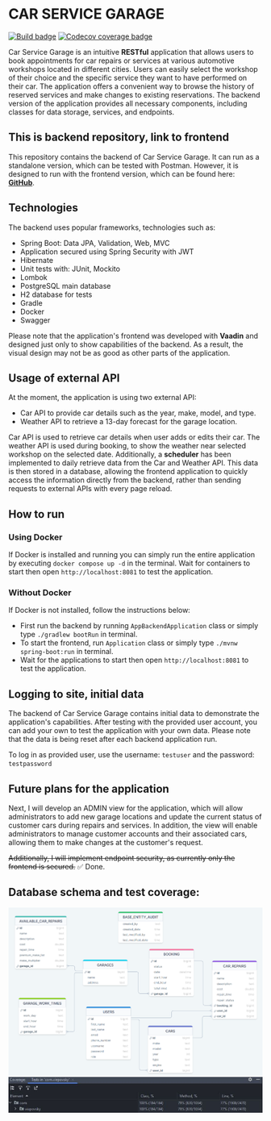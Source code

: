 # CAR SERVICE GARAGE

[![Build badge](https://img.shields.io/github/actions/workflow/status/viepovsky/Car-Service-Garage-Backend/gradle.yml?style=plastic)](https://github.com/viepovsky/Car-Service-Garage-Backend/actions/workflows/gradle.yml)
[![Codecov coverage badge](https://img.shields.io/codecov/c/github/viepovsky/Car-Service-Garage-Backend?style=plastic)](https://codecov.io/github/viepovsky/Car-Service-Garage-Backend)

Car Service Garage is an intuitive **RESTful** application that allows users to book appointments for car repairs or services at various automotive workshops located in different cities. Users can easily select the workshop of their choice and the specific service they want to have performed on their car.
The application offers a convenient way to browse the history of reserved services and make changes to existing reservations.
The backend version of the application provides all necessary components, including classes for data storage, services, and endpoints.

## This is backend repository, link to frontend

This repository contains the backend of Car Service Garage.
It can run as a standalone version, which can be tested with Postman. However, it is designed to run with the frontend version, which can be found here: [**GitHub**](https://github.com/viepovsky/Car-Service-Garage-Frontend).

## Technologies

The backend uses popular frameworks, technologies such as:

- Spring Boot: Data JPA, Validation, Web, MVC
- Application secured using Spring Security with JWT 
- Hibernate
- Unit tests with: JUnit, Mockito
- Lombok
- PostgreSQL main database
- H2 database for tests
- Gradle
- Docker
- Swagger

Please note that the application's frontend was developed with **Vaadin** and designed just only to show capabilities of the backend. As a result, the visual design may not be as good as other parts of the application.

## Usage of external API

At the moment, the application is using two external API:

- Car API to provide car details such as the year, make, model, and type.
- Weather API to retrieve a 13-day forecast for the garage location.

Car API is used to retrieve car details when user adds or edits their car. The weather API is used during booking, to show the weather near selected workshop on the selected date. Additionally, a **scheduler** has been implemented to daily retrieve data from the Car and Weather API.
This data is then stored in a database, allowing the frontend application to quickly access the information directly from the backend, rather than sending requests to external APIs with every page reload.

## How to run
### Using Docker
If Docker is installed and running you can simply run the entire application by executing `docker compose up -d` in the terminal.
Wait for containers to start then open `http://localhost:8081` to test the application.

### Without Docker
If Docker is not installed, follow the instructions below:

- First run the backend by running `AppBackendApplication` class or simply type `./gradlew bootRun` in terminal.
- To start the frontend, run `Application` class or simply type `./mvnw spring-boot:run` in terminal.
- Wait for the applications to start then open `http://localhost:8081` to test the application.

## Logging to site, initial data

The backend of Car Service Garage contains initial data to demonstrate the application's capabilities. After testing with the provided user account, you can add your own to test the application with your own data. Please note that the data is being reset after each backend application run.

To log in as provided user, use the username: `testuser` and the password: `testpassword`

## Future plans for the application

Next, I will develop an ADMIN view for the application, which will allow administrators to add new garage locations and update the current status of customer cars during repairs and services.
In addition, the view will enable administrators to manage customer accounts and their associated cars, allowing them to make changes at the customer's request.

~~Additionally, I will implement endpoint security, as currently only the frontend is secured.~~ ✅ Done.

## Database schema and test coverage:

![Database schema screenshot](src/main/resources/screenshots/database_schema.png)
![Test coverage screenshot](src/main/resources/screenshots/coverage.JPG)
